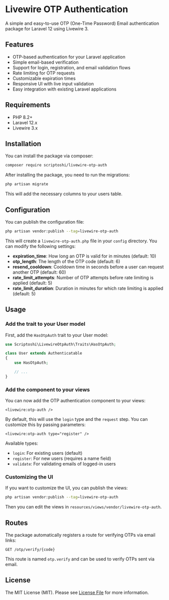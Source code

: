# Livewire OTP Authentication

A simple and easy-to-use OTP (One-Time Password) Email authentication package for Laravel 12 using Livewire 3.

## Features

-   OTP-based authentication for your Laravel application
-   Simple email-based verification
-   Support for login, registration, and email validation flows
-   Rate limiting for OTP requests
-   Customizable expiration times
-   Responsive UI with live input validation
-   Easy integration with existing Laravel applications

## Requirements

-   PHP 8.2+
-   Laravel 12.x
-   Livewire 3.x

## Installation

You can install the package via composer:

```bash
composer require scriptoshi/livewire-otp-auth
```

After installing the package, you need to run the migrations:

```bash
php artisan migrate
```

This will add the necessary columns to your users table.

## Configuration

You can publish the configuration file:

```bash
php artisan vendor:publish --tag=livewire-otp-auth
```

This will create a `livewire-otp-auth.php` file in your `config` directory. You can modify the following settings:

-   **expiration_time**: How long an OTP is valid for in minutes (default: 10)
-   **otp_length**: The length of the OTP code (default: 6)
-   **resend_cooldown**: Cooldown time in seconds before a user can request another OTP (default: 60)
-   **rate_limit_attempts**: Number of OTP attempts before rate limiting is applied (default: 5)
-   **rate_limit_duration**: Duration in minutes for which rate limiting is applied (default: 5)

## Usage

### Add the trait to your User model

First, add the `HasOtpAuth` trait to your User model:

```php
use Scriptoshi\LivewireOtpAuth\Traits\HasOtpAuth;

class User extends Authenticatable
{
    use HasOtpAuth;

    // ...
}
```

### Add the component to your views

You can now add the OTP authentication component to your views:

```blade
<livewire:otp-auth />
```

By default, this will use the `login` type and the `request` step. You can customize this by passing parameters:

```blade
<livewire:otp-auth type="register" />
```

Available types:

-   `login`: For existing users (default)
-   `register`: For new users (requires a name field)
-   `validate`: For validating emails of logged-in users

### Customizing the UI

If you want to customize the UI, you can publish the views:

```bash
php artisan vendor:publish --tag=livewire-otp-auth
```

Then you can edit the views in `resources/views/vendor/livewire-otp-auth`.

## Routes

The package automatically registers a route for verifying OTPs via email links:

```
GET /otp/verify/{code}
```

This route is named `otp.verify` and can be used to verify OTPs sent via email.

## License

The MIT License (MIT). Please see [License File](LICENSE.md) for more information.
